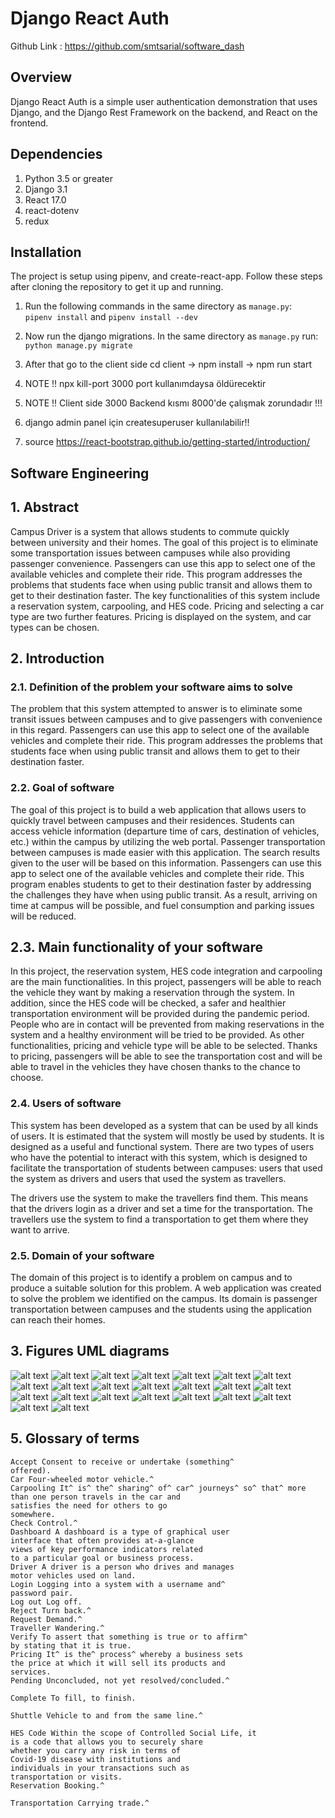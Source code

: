 # Django React Auth
Github Link : https://github.com/smtsarial/software_dash
## Overview

Django React Auth is a simple user authentication demonstration that uses
Django, and the Django Rest Framework on the backend, and React on the frontend.

## Dependencies

1. Python 3.5 or greater
2. Django 3.1
3. React 17.0
4. react-dotenv
5. redux


## Installation

The project is setup using pipenv, and create-react-app. Follow these steps after
cloning the repository to get it up and running.

1. Run the following commands in the same directory as `manage.py`:  
   `pipenv install` and `pipenv install --dev`

2. Now run the django migrations. In the same directory as `manage.py` run:  
   `python manage.py migrate`
  
3. After that go to the client side cd client -> npm install -> npm run start
4. NOTE !! npx kill-port 3000 port kullanımdaysa öldürecektir 
5. NOTE !! Client side 3000 Backend kısmı 8000'de çalışmak zorundadır !!!
6. django admin panel için createsuperuser kullanılabilir!!
7. source https://react-bootstrap.github.io/getting-started/introduction/



## Software Engineering

## 1. Abstract

Campus Driver is a system that allows students to commute quickly between
university and their homes. The goal of this project is to eliminate some
transportation issues between campuses while also providing passenger
convenience. Passengers can use this app to select one of the available
vehicles and complete their ride. This program addresses the problems that
students face when using public transit and allows them to get to their
destination faster. The key functionalities of this system include a reservation
system, carpooling, and HES code. Pricing and selecting a car type are two
further features. Pricing is displayed on the system, and car types can be
chosen.

## 2. Introduction

### 2.1. Definition of the problem your software aims to solve

The problem that this system attempted to answer is to eliminate some transit
issues between campuses and to give passengers with convenience in this
regard. Passengers can use this app to select one of the available vehicles and
complete their ride. This program addresses the problems that students face
when using public transit and allows them to get to their destination faster.

### 2.2. Goal of software

The goal of this project is to build a web application that allows users to quickly
travel between campuses and their residences. Students can access vehicle
information (departure time of cars, destination of vehicles, etc.) within the
campus by utilizing the web portal. Passenger transportation between
campuses is made easier with this application. The search results given to the
user will be based on this information. Passengers can use this app to select
one of the available vehicles and complete their ride. This program enables
students to get to their destination faster by addressing the challenges they
have when using public transit. As a result, arriving on time at campus will be
possible, and fuel consumption and parking issues will be reduced.


## 2.3. Main functionality of your software

In this project, the reservation system, HES code integration and carpooling
are the main functionalities. In this project, passengers will be able to reach
the vehicle they want by making a reservation through the system. In
addition, since the HES code will be checked, a safer and healthier
transportation environment will be provided during the pandemic period.
People who are in contact will be prevented from making reservations in the
system and a healthy environment will be tried to be provided.
As other functionalities, pricing and vehicle type will be able to be selected.
Thanks to pricing, passengers will be able to see the transportation cost and
will be able to travel in the vehicles they have chosen thanks to the chance to
choose.

### 2.4. Users of software

This system has been developed as a system that can be used by all kinds of
users. It is estimated that the system will mostly be used by students. It is
designed as a useful and functional system. There are two types of users who
have the potential to interact with this system, which is designed to facilitate
the transportation of students between campuses: users that used the system
as drivers and users that used the system as travellers.

The drivers use the system to make the travellers find them. This means that
the drivers login as a driver and set a time for the transportation. The
travellers use the system to find a transportation to get them where they want
to arrive.

### 2.5. Domain of your software

The domain of this project is to identify a problem on campus and to produce
a suitable solution for this problem. A web application was created to solve
the problem we identified on the campus. Its domain is passenger
transportation between campuses and the students using the application can
reach their homes.


## 3. Figures UML diagrams
![alt text](https://github.com/smtsarial/software_dash/blob/main/images/image-001.png)
![alt text](https://github.com/smtsarial/software_dash/blob/main/images/image-002.png)
![alt text](https://github.com/smtsarial/software_dash/blob/main/images/image-003.png)
![alt text](https://github.com/smtsarial/software_dash/blob/main/images/image-004.png)
![alt text](https://github.com/smtsarial/software_dash/blob/main/images/image-005.png)
![alt text](https://github.com/smtsarial/software_dash/blob/main/images/image-006.png)
![alt text](https://github.com/smtsarial/software_dash/blob/main/images/image-007.png)
![alt text](https://github.com/smtsarial/software_dash/blob/main/images/image-008.png)
![alt text](https://github.com/smtsarial/software_dash/blob/main/images/image-009.png)
![alt text](https://github.com/smtsarial/software_dash/blob/main/images/image-010.png)
![alt text](https://github.com/smtsarial/software_dash/blob/main/images/image-011.png)
![alt text](https://github.com/smtsarial/software_dash/blob/main/images/image-012.png)
![alt text](https://github.com/smtsarial/software_dash/blob/main/images/image-013.png)
![alt text](https://github.com/smtsarial/software_dash/blob/main/images/image-014.png)
![alt text](https://github.com/smtsarial/software_dash/blob/main/images/image-015.png)
![alt text](https://github.com/smtsarial/software_dash/blob/main/images/image-016.png)
![alt text](https://github.com/smtsarial/software_dash/blob/main/images/image-017.png)
![alt text](https://github.com/smtsarial/software_dash/blob/main/images/image-018.png)
![alt text](https://github.com/smtsarial/software_dash/blob/main/images/image-019.png)
![alt text](https://github.com/smtsarial/software_dash/blob/main/images/image-020.png)
![alt text](https://github.com/smtsarial/software_dash/blob/main/images/image-021.png)
![alt text](https://github.com/smtsarial/software_dash/blob/main/images/image-022.png)
![alt text](https://github.com/smtsarial/software_dash/blob/main/images/image-023.png)



## 5. Glossary of terms

```
Accept Consent to receive or undertake (something^
offered).
Car Four-wheeled motor vehicle.^
Carpooling It^ is^ the^ sharing^ of^ car^ journeys^ so^ that^ more
than one person travels in the car and
satisfies the need for others to go
somewhere.
Check Control.^
Dashboard A dashboard is a type of graphical user
interface that often provides at-a-glance
views of key performance indicators related
to a particular goal or business process.
Driver A driver is a person who drives and manages
motor vehicles used on land.
Login Logging into a system with a username and^
password pair.
Log out Log off.
Reject Turn back.^
Request Demand.^
Traveller Wandering.^
Verify To assert that something is true or to affirm^
by stating that it is true.
Pricing It^ is the^ process^ whereby a business sets
the price at which it will sell its products and
services.
Pending Unconcluded, not yet resolved/concluded.^
```
```
Complete To fill, to finish.
```
```
Shuttle Vehicle to and from the same line.^
```
```
HES Code Within the scope of Controlled Social Life, it
is a code that allows you to securely share
whether you carry any risk in terms of
Covid-19 disease with institutions and
individuals in your transactions such as
transportation or visits.
Reservation Booking.^
```
```
Transportation Carrying trade.^
```


